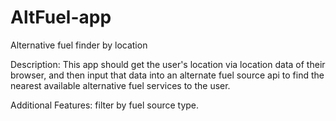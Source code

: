 # AltFuel-app
Alternative fuel finder by location

Description: This app should get the user's location via location data of their browser, and then input that data into an alternate fuel source api to find the nearest available alternative fuel services to the user.

Additional Features: filter by fuel source type.
